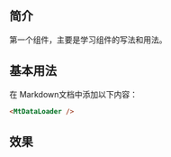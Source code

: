 <script setup>
import { MtDataLoader } from "vitepress-theme-mist"
</script>


<!-- more -->

## 简介

第一个组件，主要是学习组件的写法和用法。

## 基本用法

在 Markdown文档中添加以下内容：

```markdown
<MtDataLoader />
```

## 效果

<MtDataLoader />

